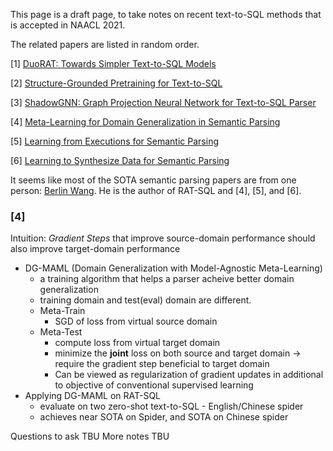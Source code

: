 This page is a draft page, to take notes on recent text-to-SQL methods that is accepted in NAACL 2021.

The related papers are listed in random order.

[1] [DuoRAT: Towards Simpler Text-to-SQL Models](https://www.aclweb.org/anthology/2021.naacl-main.103.pdf)

[2] [Structure-Grounded Pretraining for Text-to-SQL](https://www.aclweb.org/anthology/2021.naacl-main.105.pdf)

[3] [ShadowGNN: Graph Projection Neural Network for Text-to-SQL Parser](https://www.aclweb.org/anthology/2021.naacl-main.441.pdf)

[4] [Meta-Learning for Domain Generalization in Semantic Parsing](https://www.aclweb.org/anthology/2021.naacl-main.33.pdf)

[5] [Learning from Executions for Semantic Parsing](https://arxiv.org/pdf/2104.05819.pdf)

[6] [Learning to Synthesize Data for Semantic Parsing](https://arxiv.org/pdf/2104.05827.pdf)

It seems like most of the SOTA semantic parsing papers are from one person: [Berlin Wang](https://berlino.github.io/). He is the author of RAT-SQL and [4], [5], and [6].

### [4]

Intuition: _Gradient Steps_ that improve source-domain performance should also improve target-domain performance

* DG-MAML (Domain Generalization with Model-Agnostic Meta-Learning)
  * a training algorithm that helps a parser acheive better domain generalization
  * training domain and test(eval) domain are different.
  * Meta-Train
    * SGD of loss from virtual source domain
  * Meta-Test
    * compute loss from virtual target domain
    * minimize the **joint** loss on both source and target domain -> require the gradient step beneficial to target domain
    * Can be viewed as regularization of gradient updates in additional to objective of conventional supervised learning
* Applying DG-MAML on RAT-SQL
  * evaluate on two zero-shot text-to-SQL - English/Chinese spider
  * achieves near SOTA on Spider, and SOTA on Chinese spider

Questions to ask TBU
More notes TBU

